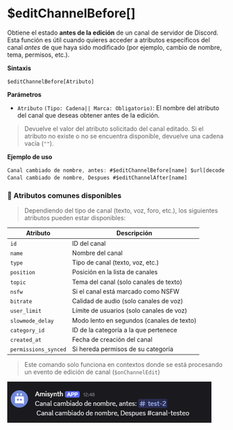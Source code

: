 
# $editChannelBefore[]

Obtiene el estado **antes de la edición** de un canal de servidor de Discord. Esta función es útil cuando quieres acceder a atributos específicos del canal *antes* de que haya sido modificado (por ejemplo, cambio de nombre, tema, permisos, etc.).

**Sintaxis**
```
$editChannelBefore[Atributo]
```

**Parámetros**

- `Atributo` `(Tipo: Cadena|| Marca: Obligatorio)`: El nombre del atributo del canal que deseas obtener antes de la edición.


> Devuelve el valor del atributo solicitado del canal editado. Si el atributo no existe o no se encuentra disponible, devuelve una cadena vacía (`""`).

**Ejemplo de uso**

```js
Canal cambiado de nombre, antes: #$editChannelBefore[name] $url[decode;%0A]
Canal cambiado de nombre, Despues #$editChannelAfter[name]
```


### 🔎 Atributos comunes disponibles

> Dependiendo del tipo de canal (texto, voz, foro, etc.), los siguientes atributos pueden estar disponibles:

| Atributo           | Descripción                                  |
|--------------------|----------------------------------------------|
| `id`               | ID del canal                                 |
| `name`             | Nombre del canal                             |
| `type`             | Tipo de canal (texto, voz, etc.)             |
| `position`         | Posición en la lista de canales              |
| `topic`            | Tema del canal (solo canales de texto)       |
| `nsfw`             | Si el canal está marcado como NSFW           |
| `bitrate`          | Calidad de audio (solo canales de voz)       |
| `user_limit`       | Límite de usuarios (solo canales de voz)     |
| `slowmode_delay`   | Modo lento en segundos (canales de texto)    |
| `category_id`      | ID de la categoría a la que pertenece        |
| `created_at`       | Fecha de creación del canal                  |
| `permissions_synced` | Si hereda permisos de su categoría         |


> Este comando solo funciona en contextos donde se está procesando un evento de edición de canal (`$onChannelEdit`)


![alt text](image-112.png)